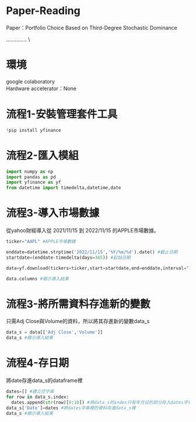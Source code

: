 # Paper-Reading
Paper：Portfolio Choice Based on Third-Degree Stochastic Dominance

.............. \


# 環境
google colaboratory \
Hardware accelerator：None

# 流程1-安裝管理套件工具
```python
!pip install yfinance
```
# 流程2-匯入模組

```python
import numpy as np
import pandas as pd
import yfinance as yf
from datetime import timedelta,datetime,date
```
# 流程3-導入市場數據
從yahoo財經導入從 2021/11/15 到 2022/11/15 的APPLE市場數據。
```python
ticker="AAPL" #APPLE市場數據

enddate=datetime.strptime('2022/11/15','%Y/%m/%d').date() #截止日期
startdate=(enddate-timedelta(days=365)) #起始日期

data=yf.download(tickers=ticker,start=startdate,end=enddate,interval="1d")

data.columns #顯示導入結果
```
# 流程3-將所需資料存進新的變數
只需Adj Close與Volume的資料，所以將其存進新的變數data_s
```python
data_s = data[['Adj Close','Volume']]
data_s #顯示導入結果
```
# 流程4-存日期
將date存進data_s的dataframe裡
```python
dates=[] #建立空字串
for row in data_s.index: 
  dates.append(str(row)[0:10]) #將data_s的index只有年月日的部分存入dates字串裡
data_s['Date']=dates #將dates字串裡的資料存進data_s裡
data_s #顯示導入結果
```
